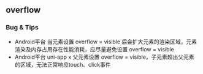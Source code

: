 ## overflow


<!-- CSSJSON.overflow.description -->

<!-- CSSJSON.overflow.syntax -->

<!-- CSSJSON.overflow.values -->

<!-- CSSJSON.overflow.defaultValue -->

<!-- CSSJSON.overflow.unixTags -->

<!-- CSSJSON.overflow.compatibility -->

<!-- CSSJSON.overflow.reference -->

### Bug & Tips

- Android平台 当元素设置 overflow = visible 后会扩大元素的渲染区域，元素渲染及内存占用存在性能消耗，应尽量避免设置 overflow = visible
- Android平台 uni-app x 父元素设置 overflow = visible，子元素超出父元素的区域，无法正常响应touch、click事件